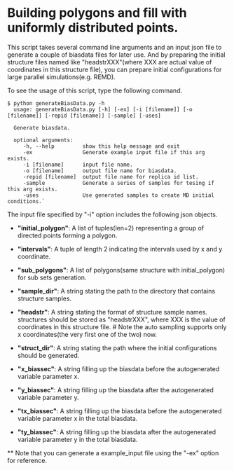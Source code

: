 # Building polygons and fill with uniformly distributed points.

This script takes several command line arguments and an input json file to generate a couple of biasdata files for later use. And by preparing the initial structure files named like "headstrXXX"(where XXX are actual value of coordinates in this structure file), you can prepare initial configurations for large parallel simulations(e.g. REMD).


To see the usage of this script, type the following command.

```
$ python generateBiasData.py -h
  usage: generateBiasData.py [-h] [-ex] [-i [filename]] [-o [filename]] [-repid [filename]] [-sample] [-uses]

  Generate biasdata.

  optional arguments:
     -h, --help         show this help message and exit
     -ex                Generate example input file if this arg exists.
     -i [filename]      input file name.
     -o [filename]      output file name for biasdata.
     -repid [filename]  output file name for replica id list.
     -sample            Generate a series of samples for tesing if this arg exists.
     -uses              Use generated samples to create MD initial conditions.`
```

The input file specified by "-i" option includes the following json objects.
- **"initial_polygon"**: A list of tuples(len=2) representing a group of directed points forming a polygon.  
- **"intervals"**: A tuple of length 2 indicating the intervals used by x and y coordinate.
- **"sub_polygons"**: A list of polygons(same structure with initial_polygon) for sub sets generation.
- **"sample_dir"**: A string stating the path to the directory that contains structure samples.
- **"headstr"**: A string stating the format of structure sample names. structures should be stored as "headstrXXX", where XXX is the value of coordinates in this structure file. # Note the auto sampling supports only x coordinates(the very first one of the two) now. 
- **"struct_dir"**: A string stating the path where the initial configurations should be generated.

- **"x_biassec"**: A string filling up the biasdata before the autogenerated variable parameter x.
- **"y_biassec"**: A string filling up the biasdata after the autogenerated variable parameter y.
- **"tx_biassec"**: A string filling up the biasdata before the autogenerated variable parameter x in the total biasdata.
- **"ty_biassec"**: A string filling up the biasdata after the autogenerated variable parameter y in the total biasdata.

** Note that you can generate a example_input file using the "-ex" option for reference.